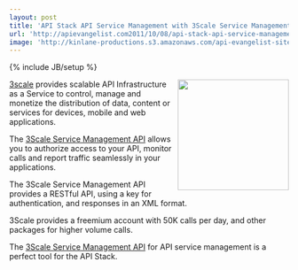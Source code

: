 ```yaml
---
layout: post
title: 'API Stack API Service Management with 3Scale Service Management API'
url: 'http://apievangelist.com2011/10/08/api-stack-api-service-management-with-3scale-service-management-api/'
image: 'http://kinlane-productions.s3.amazonaws.com/api-evangelist-site/blog/3scale-logo.jpg'
---
```

{% include JB/setup %}
<p>
     <a href="http://www.3scale.net/"><img src="http://kinlane-productions.s3.amazonaws.com/api-service-providers/3scale-logo.jpg"  width="200" align="right" /></a>
</p>
<p>
     <a title="3Scale" href="http://www.3scale.net/">3scale</a> provides scalable API Infrastructure as a Service to control, manage and monetize the distribution of data, content or services for devices, mobile and web applications.
</p>
<p>
     The <a title="3Scale Service Management API" href="http://www.3scale.net/support/service-management-api">3Scale Service Management API</a> allows you to authorize access to your API, monitor calls and report traffic seamlessly in your applications.
</p>
<p>
     The 3Scale Service Management API provides a RESTful API, using a key for authentication, and responses in an XML format.
</p>
<p>
     3Scale provides a freemium account with 50K calls per day, and other packages for higher volume calls.
</p>
<p>
     The <a title="3Scale Service Management API" href="http://www.3scale.net/support/service-management-api">3Scale Service Management API</a> for API service management is a perfect tool for the API Stack.
</p>
